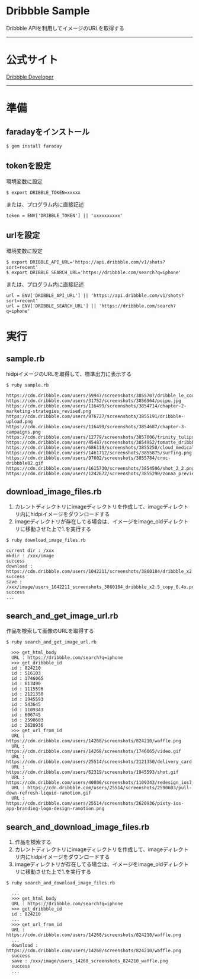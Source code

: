 # Dribbble Sample

Dribbble APIを利用してイメージのURLを取得する

---

# 公式サイト
[Dribbble Developer](http://developer.dribbble.com/)

---

# 準備

## faradayをインストール

```
$ gem install faraday
```

## tokenを設定

環境変数に設定

```
$ export DRIBBLE_TOKEN=xxxxx
```

または、プログラム内に直接記述

```
token = ENV['DRIBBLE_TOKEN'] || 'xxxxxxxxxx'
```

## urlを設定

環境変数に設定 

```
$ export DRIBBLE_API_URL='https://api.dribbble.com/v1/shots?sort=recent'
$ export DRIBBLE_SEARCH_URL='https://dribbble.com/search?q=iphone'
```

または、プログラム内に直接記述

```
url = ENV['DRIBBLE_API_URL'] || 'https://api.dribbble.com/v1/shots?sort=recent'
url = ENV['DRIBBLE_SEARCH_URL'] || 'https://dribbble.com/search?q=iphone'
```

# 実行

## sample.rb

hidpiイメージのURLを取得して、標準出力に表示する

```
$ ruby sample.rb

https://cdn.dribbble.com/users/59947/screenshots/3855707/dribble_le_corb.jpg
https://cdn.dribbble.com/users/31752/screenshots/3856964/poipu.jpg
https://cdn.dribbble.com/users/116499/screenshots/3854714/chapter-2-marketing-strategies_revised.png
https://cdn.dribbble.com/users/976727/screenshots/3855191/dribbble-upload.png
https://cdn.dribbble.com/users/116499/screenshots/3854687/chapter-3-campaigns.png
https://cdn.dribbble.com/users/12779/screenshots/3857006/trinity_tulips.png
https://cdn.dribbble.com/users/45487/screenshots/3854952/tomatte_dribbble.png
https://cdn.dribbble.com/users/686119/screenshots/3855258/cloud_medical_imaging_website.png
https://cdn.dribbble.com/users/1461712/screenshots/3855875/surfing.png
https://cdn.dribbble.com/users/97602/screenshots/3855784/croc-dribbble02.gif
https://cdn.dribbble.com/users/1615730/screenshots/3854596/shot_2_2.png
https://cdn.dribbble.com/users/1242672/screenshots/3855290/zonaa_preview11.png
```

## download_image_files.rb

1. カレントディレクトリにimageディレクトリを作成して、imageディレクトリ内にhidpiイメージをダウンロードする
2. imageディレクトリが存在してる場合は、イメージをimage_oldディレクトリに移動させた上で1.を実行する

```
$ ruby download_image_files.rb 

current dir : /xxx
mkdir : /xxx/image
success
download : https://cdn.dribbble.com/users/1042211/screenshots/3860184/dribbble_x2.5_copy_0.4x.png
success
save : /xxx/image/users_1042211_screenshots_3860184_dribbble_x2.5_copy_0.4x.png
success
...
```

## search_and_get_image_url.rb

作品を検索して画像のURLを取得する

```
$ ruby search_and_get_image_url.rb

  >>> get_html_body
  URL : https://dribbble.com/search?q=iphone
  >>> get_dribbble_id
  id : 824210
  id : 516103
  id : 1746065
  id : 613490
  id : 1115596
  id : 2121350
  id : 1945593
  id : 543645
  id : 1109343
  id : 606745
  id : 2590603
  id : 2620936
  >>> get_url_from_id
  URL : https://cdn.dribbble.com/users/14268/screenshots/824210/waffle.png
  URL : https://cdn.dribbble.com/users/14268/screenshots/1746065/video.gif
  URL : https://cdn.dribbble.com/users/25514/screenshots/2121350/delivery_card.gif
  URL : https://cdn.dribbble.com/users/62319/screenshots/1945593/shot.gif
  URL : https://cdn.dribbble.com/users/40806/screenshots/1109343/redesign_ios7_big.jpg
  URL : https://cdn.dribbble.com/users/25514/screenshots/2590603/pull-down-refresh-liquid-ramotion.gif
  URL : https://cdn.dribbble.com/users/25514/screenshots/2620936/pixty-ios-app-branding-logo-design-ramotion.png
```

## search_and_download_image_files.rb

1. 作品を検索する
2. カレントディレクトリにimageディレクトリを作成して、imageディレクトリ内にhidpiイメージをダウンロードする
3. imageディレクトリが存在してる場合は、イメージをimage_oldディレクトリに移動させた上で1.を実行する

```
$ ruby search_and_download_image_files.rb

  ...
  >>> get_html_body
  URL : https://dribbble.com/search?q=iphone
  >>> get_dribbble_id
  id : 824210
  ...
  >>> get_url_from_id
  URL : https://cdn.dribbble.com/users/14268/screenshots/824210/waffle.png
  ...
  download : https://cdn.dribbble.com/users/14268/screenshots/824210/waffle.png
  success
  save : /xxx/image/users_14268_screenshots_824210_waffle.png
  success
  ...
```
